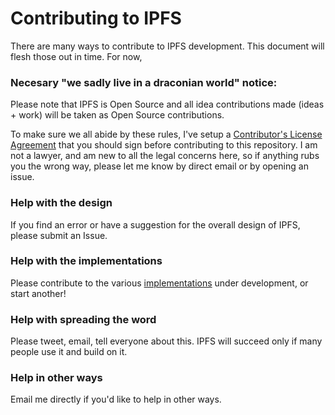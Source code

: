 # Contributing to IPFS

There are many ways to contribute to IPFS development. This document will flesh those out in time. For now,

### Necesary "we sadly live in a draconian world" notice:

Please note that IPFS is Open Source and all idea contributions made (ideas + work) will be taken as Open Source contributions.

To make sure we all abide by these rules, I've setup a [Contributor's License Agreement](http://en.wikipedia.org/wiki/Contributor_License_Agreement) that you should sign before contributing to this repository. I am not a lawyer, and am new to all the legal concerns here, so if anything rubs you the wrong way, please let me know by direct email or by opening an issue.


### Help with the design

If you find an error or have a suggestion for the overall design of IPFS, please submit an Issue.

### Help with the implementations

Please contribute to the various [implementations](README.md#implementations) under development, or start another!

### Help with spreading the word

Please tweet, email, tell everyone about this. IPFS will succeed only if many people use it and build on it.

### Help in other ways

Email me directly if you'd like to help in other ways.
